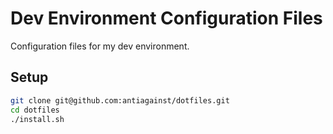 Dev Environment Configuration Files
===================================

Configuration files for my dev environment.

Setup
-----

```bash
git clone git@github.com:antiagainst/dotfiles.git
cd dotfiles
./install.sh
```
